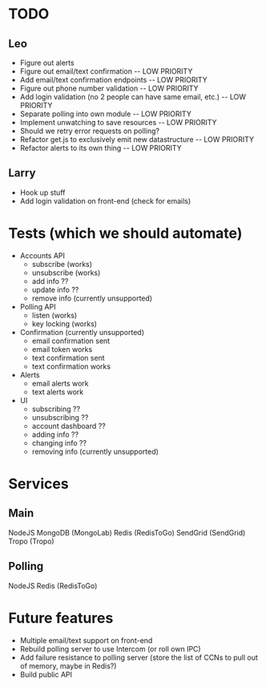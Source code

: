 # TODO
## Leo
* Figure out alerts
* Figure out email/text confirmation -- LOW PRIORITY
* Add email/text confirmation endpoints -- LOW PRIORITY
* Figure out phone number validation -- LOW PRIORITY
* Add login validation (no 2 people can have same email, etc.) -- LOW PRIORITY
* Separate polling into own module -- LOW PRIORITY
* Implement unwatching to save resources -- LOW PRIORITY
* Should we retry error requests on polling?
* Refactor get.js to exclusively emit new datastructure -- LOW PRIORITY
* Refactor alerts to its own thing -- LOW PRIORITY

## Larry
* Hook up stuff
* Add login validation on front-end (check for emails)

# Tests (which we should automate)
* Accounts API
  * subscribe (works)
  * unsubscribe (works)
  * add info ??
  * update info ??
  * remove info (currently unsupported)
* Polling API
  * listen (works)
  * key locking (works)
* Confirmation (currently unsupported)
  * email confirmation sent
  * email token works
  * text confirmation sent
  * text confirmation works
* Alerts
  * email alerts work
  * text alerts work
* UI
  * subscribing ??
  * unsubscribing ??
  * account dashboard ??
  * adding info ??
  * changing info ??
  * removing info (currently unsupported)

# Services
## Main
NodeJS
MongoDB (MongoLab)
Redis (RedisToGo)
SendGrid (SendGrid)
Tropo (Tropo)

## Polling
NodeJS
Redis (RedisToGo)

# Future features
* Multiple email/text support on front-end
* Rebuild polling server to use Intercom (or roll own IPC)
* Add failure resistance to polling server (store the list of CCNs to pull out of memory, maybe in Redis?)
* Build public API
